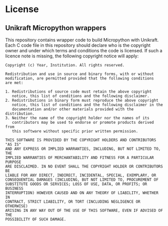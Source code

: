 License
=======

Unikraft Micropython wrappers
----------------------------------

This repository contains wrapper code to build Micropython with Unikraft.
Each C code file in this repository should declare who is the
copyright owner and under which terms and conditions the code is
licensed. If such a licence note is missing, the following copyright
notice will apply:

	Copyright (c) Year, Institution. All rights reserved.

	Redistribution and use in source and binary forms, with or without
	modification, are permitted provided that the following conditions
	are met:

	1. Redistributions of source code must retain the above copyright
	   notice, this list of conditions and the following disclaimer.
	2. Redistributions in binary form must reproduce the above copyright
	   notice, this list of conditions and the following disclaimer in the
	   documentation and/or other materials provided with the distribution.
	3. Neither the name of the copyright holder nor the names of its
	   contributors may be used to endorse or promote products derived from
	   this software without specific prior written permission.

	THIS SOFTWARE IS PROVIDED BY THE COPYRIGHT HOLDERS AND CONTRIBUTORS "AS IS"
	AND ANY EXPRESS OR IMPLIED WARRANTIES, INCLUDING, BUT NOT LIMITED TO, THE
	IMPLIED WARRANTIES OF MERCHANTABILITY AND FITNESS FOR A PARTICULAR PURPOSE
	ARE DISCLAIMED. IN NO EVENT SHALL THE COPYRIGHT HOLDER OR CONTRIBUTORS BE
	LIABLE FOR ANY DIRECT, INDIRECT, INCIDENTAL, SPECIAL, EXEMPLARY, OR
	CONSEQUENTIAL DAMAGES (INCLUDING, BUT NOT LIMITED TO, PROCUREMENT OF
	SUBSTITUTE GOODS OR SERVICES; LOSS OF USE, DATA, OR PROFITS; OR BUSINESS
	INTERRUPTION) HOWEVER CAUSED AND ON ANY THEORY OF LIABILITY, WHETHER IN
	CONTRACT, STRICT LIABILITY, OR TORT (INCLUDING NEGLIGENCE OR OTHERWISE)
	ARISING IN ANY WAY OUT OF THE USE OF THIS SOFTWARE, EVEN IF ADVISED OF THE
	POSSIBILITY OF SUCH DAMAGE.
